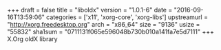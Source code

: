 +++
draft = false
title = "liboldx"
version = "1.0.1-6"
date = "2016-09-16T13:59:06"
categories = ['x11', 'xorg-core', 'xorg-libs']
upstreamurl = "http://xorg.freedesktop.org"
arch = "x86_64"
size = "9136"
usize = "55832"
sha1sum = "0711131f065e596048b730b010a141fa7e5d7111"
+++
X.Org oldX library